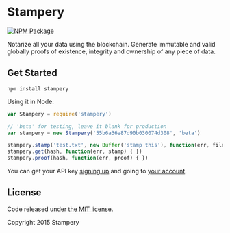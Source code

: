 Stampery
=======

[![NPM Package](https://img.shields.io/npm/v/stampery.svg?style=flat-square)](https://www.npmjs.org/package/stampery)

Notarize all your data using the blockchain. Generate immutable and valid globally proofs of existence, integrity and ownership of any piece of data.

## Get Started

```
npm install stampery
```

Using it in Node:

```javascript
var Stampery = require('stampery')

// 'beta' for testing, leave it blank for production
var stampery = new Stampery('55b6a36e87d90b030074d308', 'beta')

stampery.stamp('test.txt', new Buffer('stamp this'), function(err, fileHash) { })
stampery.get(hash, function(err, stamp) { })
stampery.proof(hash, function(err, proof) { })
```

You can get your API key [signing up](https://stampery.co/signup) and going to [your account](https://stampery.co/account).

## License

Code released under [the MIT license](https://github.com/stampery/js/blob/master/LICENSE).

Copyright 2015 Stampery
